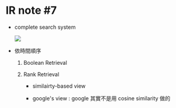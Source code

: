 # IR note #7

- complete search system

  ![](https://nlp.stanford.edu/IR-book/html/htmledition/img508.png)

- 依時間順序

  1. Boolean Retrieval 
  
  2. Rank Retrieval 
  
     - similairty-based view
     
     - google's view : google 其實不是用 cosine similarity 做的

